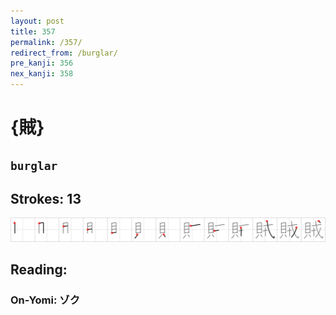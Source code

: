 ```yaml
---
layout: post
title: 357
permalink: /357/
redirect_from: /burglar/
pre_kanji: 356
nex_kanji: 358
---
```


# {賊}

## `burglar`

## Strokes: 13

<div class="stroke"><img src="../images/E8B38A.png" /></div>

## Reading:

### On-Yomi: ゾク
